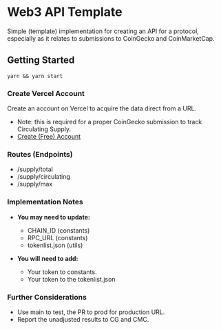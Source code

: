 # Web3 API Template
Simple (template) implementation for creating an API for a protocol, especially as it relates to submissions to CoinGecko and CoinMarketCap.

## Getting Started
``` yarn && yarn start ```

### **Create Vercel Account**
Create an account on Vercel to acquire the data direct from a URL.
  - Note: this is required for a proper CoinGecko submission to track Circulating Supply.
- [Create (Free) Account](https://vercel.com/)

### **Routes (Endpoints)**
- /supply/total
- /supply/circulating
- /supply/max

### **Implementation Notes**
- **You may need to update:** 
  - CHAIN_ID (constants)
  - RPC_URL (constants)
  - tokenlist.json (utils)

- **You will need to add:**
  - Your token to constants.
  - Your token to the tokenlist.json

### **Further Considerations**
- Use main to test, the PR to prod for production URL.
- Report the unadjusted results to CG and CMC.
